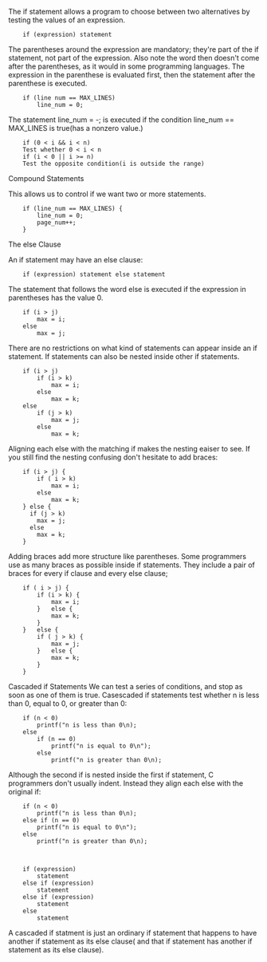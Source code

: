 The if statement allows a program to choose between two alternatives by testing the values of an expression. 

        if (expression) statement
The parentheses around the expression are mandatory; they're part of the if statement, not part of the expression. Also note the word then doesn't come after the parentheses, as it would in some programming languages. The expression in the parenthese is evaluated first, then the statement after the parenthese is executed.

        if (line num == MAX_LINES)
            line_num = 0;
The statement line_num = -; is executed if the condition line_num == MAX_LINES is true(has a nonzero value.)

        if (0 < i && i < n) 
        Test whether 0 < i < n
        if (i < 0 || i >= n)
        Test the opposite condition(i is outside the range)
Compound Statements

This allows us to control if we want two or more statements.

        if (line_num == MAX_LINES) {
            line_num = 0;
            page_num++;
        }

The else Clause

An if statement may have an else clause:

        if (expression) statement else statement

The statement that follows the word else is executed if the expression in parentheses has the value 0.

        if (i > j)
            max = i;
        else
            max = j;
There are no restrictions on what kind of statements can appear inside an if statement. If statements can also be nested inside other if statements. 

        if (i > j)
            if (i > k)
                max = i;
            else 
                max = k;
        else
            if (j > k)
                max = j;
            else
                max = k;

Aligning each else with the matching if makes the nesting eaiser to see. If you still find the nesting confusing don't hesitate to add braces:

        if (i > j) {
            if ( i > k)
                max = i;
            else
                max = k;
        } else {
          if (j > k)
            max = j;
          else
            max = k;
        }

Adding braces add more structure like parentheses. Some programmers use as many braces as possible inside if statements. They include a pair of braces for every if clause and every else clause;

        if ( i > j) {
            if (i > k) {
                max = i;
            }   else {
                max = k;
            }
        }   else {
            if ( j > k) {
                max = j; 
            }   else {
                max = k;
            }
        }
        
Cascaded if Statements
We can test a series of conditions, and stop as soon as one of them is true. Casescaded if statements test whether n is less than 0, equal to 0, or greater than 0:

        if (n < 0)
            printf("n is less than 0\n);
        else
            if (n == 0)
                printf("n is equal to 0\n");
            else
                printf("n is greater than 0\n);

Although the second if is nested inside the first if statement, C programmers don't usually indent. Instead they align each else with the original if:

        if (n < 0)
            printf("n is less than 0\n);
        else if (n == 0)
            printf("n is equal to 0\n");
        else
            printf("n is greater than 0\n);

        
        
        if (expression)
            statement
        else if (expression)
            statement
        else if (expression)
            statement
        else 
            statement

A cascaded if statment is just an ordinary if statement that happens to have another if statement as its else clause( and that if statement has another if statement as its else clause).